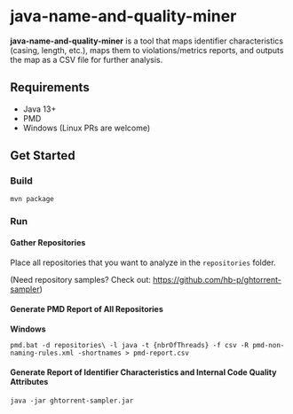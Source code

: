 # java-name-and-quality-miner

**java-name-and-quality-miner** is a tool that maps identifier characteristics (casing, length, etc.), maps them to 
violations/metrics reports, and outputs the map as a CSV file for further analysis.

## Requirements

* Java 13+
* PMD
* Windows (Linux PRs are welcome) 

## Get Started

### Build
```
mvn package
```

### Run

#### Gather Repositories

Place all repositories that you want to analyze in the `repositories` folder.

(Need repository samples? Check out: https://github.com/hb-p/ghtorrent-sampler)

#### Generate PMD Report of All Repositories

**Windows**
```
pmd.bat -d repositories\ -l java -t {nbrOfThreads} -f csv -R pmd-non-naming-rules.xml -shortnames > pmd-report.csv
```

#### Generate Report of Identifier Characteristics and Internal Code Quality Attributes
```
java -jar ghtorrent-sampler.jar 
```
